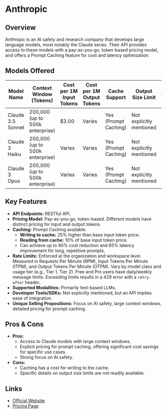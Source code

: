 # Anthropic

## Overview
Anthropic is an AI safety and research company that develops large language models, most notably the Claude series. Their API provides access to these models with a pay-as-you-go, token-based pricing model, and offers a Prompt Caching feature for cost and latency optimization.

## Models Offered
| Model Name | Context Window (Tokens) | Cost per 1M Input Tokens | Cost per 1M Output Tokens | Cache Support | Output Size Limit | Notes |
|---|---|---|---|---|---|---|
| Claude 3.5 Sonnet | 200,000 (up to 500k enterprise) | $3.00 | Varies | Yes (Prompt Caching) | Not explicitly mentioned | |
| Claude 3 Haiku | 200,000 (up to 500k enterprise) | Varies | Varies | Yes (Prompt Caching) | Not explicitly mentioned | |
| Claude 3 Opus | 200,000 (up to 500k enterprise) | Varies | Varies | Yes (Prompt Caching) | Not explicitly mentioned | |

## Key Features
*   **API Endpoints:** RESTful API.
*   **Pricing Model:** Pay-as-you-go, token-based. Different models have distinct pricing for input and output tokens.
*   **Caching:** Prompt Caching available.
    *   **Writing to cache:** 25% higher than base input token price.
    *   **Reading from cache:** 10% of base input token price.
    *   Can achieve up to 90% cost reduction and 85% latency improvement for long, repetitive prompts.
*   **Rate Limits:** Enforced at the organization and workspace level. Measured in Requests Per Minute (RPM), Input Tokens Per Minute (ITPM), and Output Tokens Per Minute (OTPM). Vary by model class and usage tier (e.g., Tier 1, Tier 2). Free and Pro users have daily/weekly message limits. Exceeding limits results in a 429 error with a `retry-after` header.
*   **Supported Modalities:** Primarily text-based LLMs.
*   **Developer Tools/SDKs:** Not explicitly mentioned, but an API implies ease of integration.
*   **Unique Selling Propositions:** Focus on AI safety, large context windows, detailed pricing for prompt caching.

## Pros & Cons
*   **Pros:**
    *   Access to Claude models with large context windows.
    *   Explicit pricing for prompt caching, offering significant cost savings for specific use cases.
    *   Strong focus on AI safety.
*   **Cons:**
    *   Caching has a cost for writing to the cache.
    *   Specific details on output size limits are not readily available.

## Links
*   [Official Website](https://www.anthropic.com/)
*   [Pricing Page](https://www.anthropic.com/api)